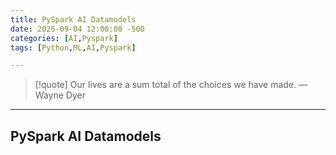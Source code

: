 ```yaml
---
title: PySpark AI Datamodels
date: 2025-09-04 12:00:00 -500
categories: [AI,Pyspark]
tags: [Python,ML,AI,Pyspark]

---
```


> [!quote] Our lives are a sum total of the choices we have made.
> — Wayne Dyer

---

## PySpark AI Datamodels

